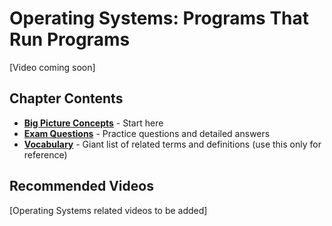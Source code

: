 # Operating Systems: Programs That Run Programs

[Video coming soon]

## Chapter Contents

- [**Big Picture Concepts**](concepts) - Start here
- [**Exam Questions**](exam-questions) - Practice questions and detailed answers
- [**Vocabulary**](vocabulary) - Giant list of related terms and definitions (use this only for reference)

## Recommended Videos

[Operating Systems related videos to be added]